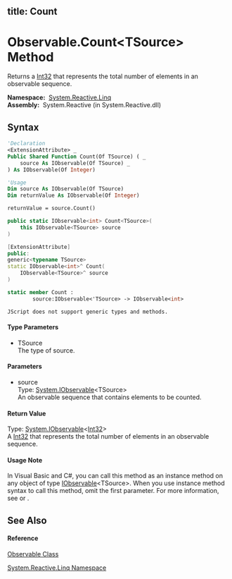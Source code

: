 title: Count
---
# Observable.Count\<TSource\> Method

Returns a [Int32](https://msdn.microsoft.com/en-us/library/td2s409d) that represents the total number of elements in an observable sequence.

**Namespace:**  [System.Reactive.Linq](System.Reactive.Linq/System.Reactive.Linq)  
**Assembly:**  System.Reactive (in System.Reactive.dll)

## Syntax

```vb
'Declaration
<ExtensionAttribute> _
Public Shared Function Count(Of TSource) ( _
    source As IObservable(Of TSource) _
) As IObservable(Of Integer)
```

```vb
'Usage
Dim source As IObservable(Of TSource)
Dim returnValue As IObservable(Of Integer)

returnValue = source.Count()
```

```csharp
public static IObservable<int> Count<TSource>(
    this IObservable<TSource> source
)
```

```c++
[ExtensionAttribute]
public:
generic<typename TSource>
static IObservable<int>^ Count(
    IObservable<TSource>^ source
)
```

```fsharp
static member Count : 
        source:IObservable<'TSource> -> IObservable<int> 
```

```jscript
JScript does not support generic types and methods.
```

#### Type Parameters

- TSource  
  The type of source.

#### Parameters

- source  
  Type: [System.IObservable](https://msdn.microsoft.com/en-us/library/Dd990377)\<TSource\>  
  An observable sequence that contains elements to be counted.

#### Return Value

Type: [System.IObservable](https://msdn.microsoft.com/en-us/library/Dd990377)\<[Int32](https://msdn.microsoft.com/en-us/library/td2s409d)\>  
A [Int32](https://msdn.microsoft.com/en-us/library/td2s409d) that represents the total number of elements in an observable sequence.

#### Usage Note

In Visual Basic and C\#, you can call this method as an instance method on any object of type [IObservable](https://msdn.microsoft.com/en-us/library/Dd990377)\<TSource\>. When you use instance method syntax to call this method, omit the first parameter. For more information, see [](https://msdn.microsoft.com/en-us/library/Bb384936) or [](https://msdn.microsoft.com/en-us/library/Bb383977).

## See Also

#### Reference

[Observable Class](Observable/Observable)

[System.Reactive.Linq Namespace](System.Reactive.Linq/System.Reactive.Linq)
